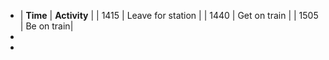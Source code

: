 - | **Time** | **Activity** |
  | 1415 | Leave for station |
  | 1440 | Get on train |
  | 1505 | Be on train|
-
-